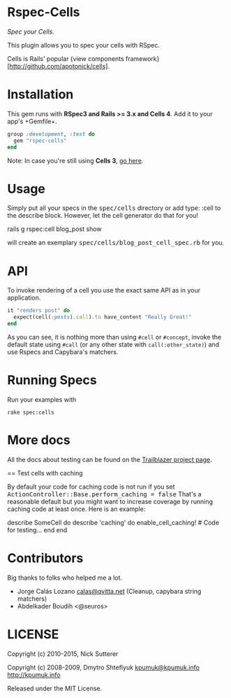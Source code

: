 # Rspec-Cells

_Spec your Cells._

This plugin allows you to spec your cells with RSpec.

Cells is Rails' popular {view components framework}[http://github.com/apotonick/cells].

# Installation

This gem runs with **RSpec3 and Rails >= 3.x and Cells 4**. Add it to your app's +Gemfile+.

```ruby
group :development, :test do
  gem "rspec-cells"
end
```

Note: In case you're still using **Cells 3**, [go here](https://github.com/apotonick/rspec-cells/tree/cells-3).

# Usage

Simply put all your specs in the <tt>spec/cells</tt> directory or add type: :cell to the describe block.
However, let the cell generator do that for you!

  rails g rspec:cell blog_post show

will create an exemplary <tt>spec/cells/blog_post_cell_spec.rb</tt> for you.


# API

To invoke rendering of a cell you use the exact same API as in your application.

```ruby
it "renders post" do
  expect(cell(:posts).call).to have_content "Really Great!"
end
```

As you can see, it is nothing more than using `#cell` or `#concept`, invoke the default state using `#call` (or any other state with `call(:other_state)`) and use Rspecs and Capybara's matchers.

# Running Specs

Run your examples with

```
rake spec:cells
```

# More docs

All the docs about testing can be found on the [Trailblazer project page](http://trailblazerb.org/gems/cells/testing.html).

== Test cells with caching

By default your code for caching code is not run if you set <tt>ActionController::Base.perform_caching = false</tt>
That's a reasonable default but you might want to increase coverage by running caching code at least once.
Here is an example:

  describe SomeCell do
    describe 'caching' do
      enable_cell_caching!
      # Code for testing...
    end
  end


# Contributors

Big thanks to folks who helped me a lot.

* Jorge Calás Lozano <calas@qvitta.net> (Cleanup, capybara string matchers)
* Abdelkader Boudih <@seuros>

# LICENSE

Copyright (c) 2010-2015, Nick Sutterer

Copyright (c) 2008-2009, Dmytro Shteflyuk <kpumuk@kpumuk.info> http://kpumuk.info

Released under the MIT License.
